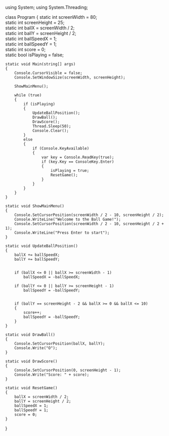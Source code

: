 using System;
using System.Threading;

class Program
{
    static int screenWidth = 80;   
    static int screenHeight = 25;  
    static int ballX = screenWidth / 2;   
    static int ballY = screenHeight / 2;  
    static int ballSpeedX = 1;    
    static int ballSpeedY = 1;    
    static int score = 0;        
    static bool isPlaying = false;  

    static void Main(string[] args)
    {
        Console.CursorVisible = false;  
        Console.SetWindowSize(screenWidth, screenHeight);  

        ShowMainMenu();

        while (true)
        {
            if (isPlaying)
            {
                UpdateBallPosition(); 
                DrawBall(); 
                DrawScore(); 
                Thread.Sleep(50);  
                Console.Clear();  
            }
            else
            {
                if (Console.KeyAvailable)
                {
                    var key = Console.ReadKey(true);
                    if (key.Key == ConsoleKey.Enter)
                    {
                        isPlaying = true;
                        ResetGame();
                    }
                }
            }
        }
    }

    static void ShowMainMenu()
    {
        Console.SetCursorPosition(screenWidth / 2 - 10, screenHeight / 2);
        Console.WriteLine("Welcome to the Ball Game!");
        Console.SetCursorPosition(screenWidth / 2 - 10, screenHeight / 2 + 1);
        Console.WriteLine("Press Enter to start");
    }

    static void UpdateBallPosition()
    {
        ballX += ballSpeedX;  
        ballY += ballSpeedY;  

       
        if (ballX <= 0 || ballX >= screenWidth - 1)
            ballSpeedX = -ballSpeedX;  

        if (ballY <= 0 || ballY >= screenHeight - 1)
            ballSpeedY = -ballSpeedY;  

        
        if (ballY == screenHeight - 2 && ballX >= 0 && ballX <= 10)
        {
            score++;  
            ballSpeedY = -ballSpeedY;  
        }
    }

    static void DrawBall()
    {
        Console.SetCursorPosition(ballX, ballY);
        Console.Write("O");
    }

    static void DrawScore()
    {
        Console.SetCursorPosition(0, screenHeight - 1);
        Console.Write("Score: " + score);
    }

    static void ResetGame()
    {
        ballX = screenWidth / 2;
        ballY = screenHeight / 2;
        ballSpeedX = 1;
        ballSpeedY = 1;
        score = 0;
    }
}



